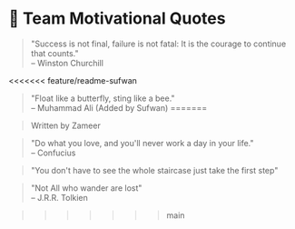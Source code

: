 # 🌟 Team Motivational Quotes

> "Success is not final, failure is not fatal: It is the courage to continue that counts."  
– Winston Churchill

<<<<<<< feature/readme-sufwan
> "Float like a butterfly, sting like a bee."  
– Muhammad Ali (Added by Sufwan)
=======
<!-- ✨ Techlings, add your motivational quote below this line. One per person! -->
> Written by Zameer

> "Do what you love, and you'll never work a day in your life."  
– Confucius

> "You don't have to see the whole staircase just take the first step"

> "Not All who wander are lost"  
– J.R.R. Tolkien

>>>>>>> main

<!-- ✨ Techlings, add your motivational quote below this line. One per person! -->